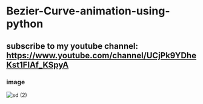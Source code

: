 # Bezier-Curve-animation-using-python
## subscribe to my youtube channel: https://www.youtube.com/channel/UCjPk9YDheKst1FlAf_KSpyA
### image
![sd (2)](https://user-images.githubusercontent.com/48150537/82727023-774aa780-9d05-11ea-9947-a8fffc484956.png)


